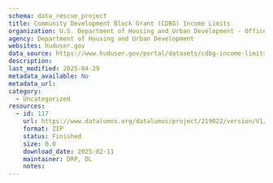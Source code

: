 ```yaml
---
schema: data_rescue_project 
title: Community Development Block Grant (CDBG) Income Limits
organization: U.S. Department of Housing and Urban Development - Office of Policy Development and Research
agency: Department of Housing and Urban Development
websites: huduser.gov
data_source: https://www.huduser.gov/portal/datasets/cdbg-income-limits.html
description: 
last_modified: 2025-04-29
metadata_available: No
metadata_url: 
category:
  - Uncategorized
resources:
  - id: 117
    url: https://www.datalumos.org/datalumos/project/219022/version/V1/view
    format: ZIP
    status: Finished
    size: 0.0
    download_date: 2025-02-11
    maintainer: DRP, DL
    notes: 
---
```

